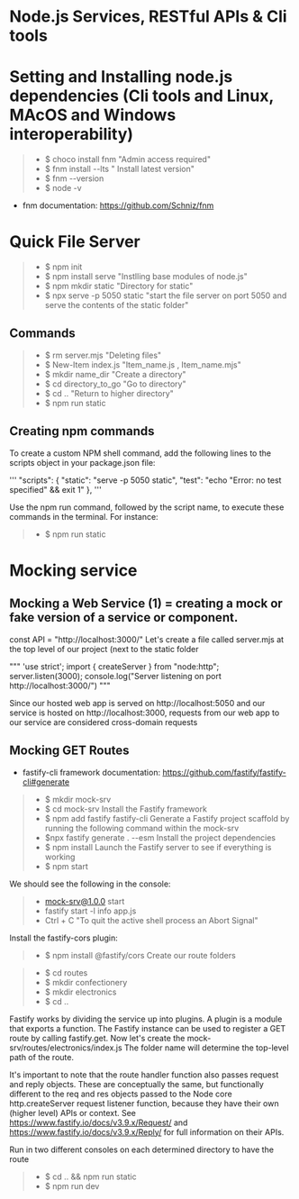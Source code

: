 # Node.js Services, RESTful APIs & Cli tools

# Setting and Installing node.js dependencies (Cli tools and Linux, MAcOS and Windows interoperability)

> - $ choco install fnm "Admin access required"
> - $ fnm install --lts " Install latest version"
> - $ fnm --version
> - $ node -v
* fnm documentation: https://github.com/Schniz/fnm  

# Quick File Server
> - $ npm init
> - $ npm install serve "Instlling base modules of node.js"
> - $ npm mkdir static "Directory for static"
> - $ npx serve -p 5050 static "start the file server on port 5050 and serve the contents of the static folder"

## Commands

> - $ rm server.mjs "Deleting files"
> - $ New-Item index.js "Item_name.js , Item_name.mjs"
> - $ mkdir name_dir "Create a directory"
> - $ cd directory_to_go "Go to directory"
> - $ cd .. "Return to higher directory"
> - $ npm run static 

## Creating npm commands

To create a custom NPM shell command, add the following lines to the scripts object in your package.json file:

'''
"scripts": {
    "static": "serve -p 5050 static",
    "test": "echo \"Error: no test specified\" && exit 1"
  },
'''

Use the npm run command, followed by the script name, to execute these commands in the terminal. For instance:
> - $ npm run static


# Mocking service
## Mocking a Web Service (1) = creating a mock or fake version of a service or component.
const API = "http://localhost:3000/"
Let's create a file called server.mjs at the top level of our project (next to the static folder

"""
'use strict';
import { createServer } from "node:http";
server.listen(3000);
console.log("Server listening on port http://localhost:3000/")
"""

Since our hosted web app is served on http://localhost:5050 and our service is hosted on http://localhost:3000, requests from our web app to our service are considered cross-domain requests

## Mocking GET Routes

* fastify-cli framework documentation: https://github.com/fastify/fastify-cli#generate

> - $ mkdir mock-srv
> - $ cd mock-srv
Install the Fastify framework
> - $ npm add fastify fastify-cli
Generate a Fastify project scaffold by running the following command within the mock-srv
> - $npx fastify generate . --esm
Install the project dependencies
> - $ npm install
Launch the Fastify server to see if everything is working
> - $ npm start

We should see the following in the console:
> - mock-srv@1.0.0 start
> - fastify start -l info app.js
> - Ctrl + C "To quit the active shell process an Abort Signal"

Install the fastify-cors plugin:
> - $ npm install @fastify/cors
Create our route folders

> - $ cd routes
> - $ mkdir confectionery
> - $ mkdir electronics
> - $ cd ..

Fastify works by dividing the service up into plugins. A plugin is a module that exports a function.
The Fastify instance can be used to register a GET route by calling fastify.get. 
Now let's create the mock-srv/routes/electronics/index.js
The folder name will determine the top-level path of the route.

It's important to note that the route handler function also passes request and reply objects. These are conceptually the same, but functionally different to the req and res objects passed to the Node core http.createServer request listener function, because they have their own (higher level) APIs or context. See https://www.fastify.io/docs/v3.9.x/Request/ and https://www.fastify.io/docs/v3.9.x/Reply/ for full information on their APIs.

Run in two different consoles on each determined directory to have the route 
> - $ cd .. && npm run static
> - $ npm run dev